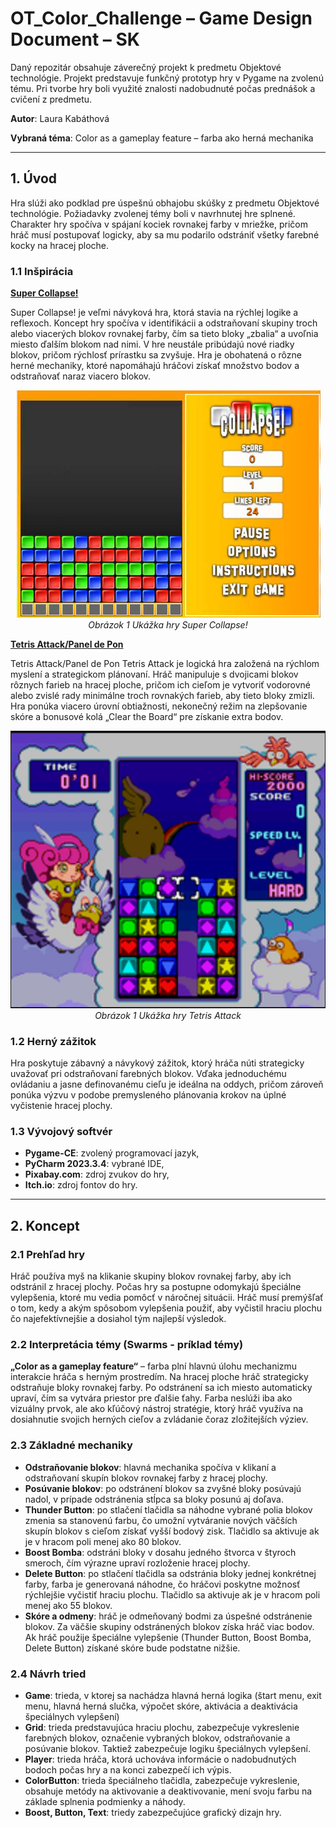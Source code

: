 # **OT_Color_Challenge – Game Design Document – SK**

Daný repozitár obsahuje záverečný projekt k predmetu Objektové technológie. Projekt predstavuje funkčný prototyp hry v Pygame na zvolenú tému. Pri tvorbe hry boli využité znalosti nadobudnuté počas prednášok a cvičení z predmetu.

**Autor**: Laura Kabáthová

**Vybraná téma**: Color as a gameplay feature – farba ako herná mechanika

---
## **1. Úvod**
Hra slúži ako podklad pre úspešnú obhajobu skúšky z predmetu Objektové technológie. Požiadavky zvolenej témy boli v navrhnutej hre splnené. Charakter hry spočíva v spájaní kociek rovnakej farby v mriežke, pričom hráč musí postupovať logicky, aby sa mu podarilo odstrániť všetky farebné kocky na hracej ploche.

### **1.1 Inšpirácia**
<ins>**Super Collapse!**</ins>

Super Collapse! je veľmi návyková hra, ktorá stavia na rýchlej logike a reflexoch.  Koncept hry spočíva v identifikácii a odstraňovaní skupiny troch alebo viacerých blokov rovnakej farby, čím sa tieto bloky „zbalia“ a uvoľnia miesto ďalším blokom nad nimi. V hre neustále pribúdajú nové riadky blokov, pričom rýchlosť prírastku sa zvyšuje. Hra je obohatená o rôzne herné mechaniky, ktoré napomáhajú hráčovi získať množstvo bodov a odstraňovať naraz viacero blokov.

<p align="center">
  <img src="https://github.com/LauraKabath/OT_ColorChallenge/blob/master/super_collapse.png" alt="SuperCollapse">
  <br>
  <em>Obrázok 1 Ukážka hry Super Collapse!</em>
</p>

<ins>**Tetris Attack/Panel de Pon**</ins>

Tetris Attack/Panel de Pon
Tetris Attack je logická hra založená na rýchlom myslení a strategickom plánovaní. Hráč manipuluje s dvojicami blokov rôznych farieb na hracej ploche, pričom ich cieľom je vytvoriť vodorovné alebo zvislé rady minimálne troch rovnakých farieb, aby tieto bloky zmizli. Hra ponúka viacero úrovní obtiažnosti, nekonečný režim na zlepšovanie skóre a bonusové kolá „Clear the Board“ pre získanie extra bodov.

<p align="center">
  <img src="https://github.com/LauraKabath/OT_ColorChallenge/blob/master/tetris_attack.png" alt="TetrisAttack">
  <br>
  <em>Obrázok 1 Ukážka hry Tetris Attack</em>
</p>

### **1.2 Herný zážitok**
Hra poskytuje zábavný a návykový zážitok, ktorý hráča núti strategicky uvažovať pri odstraňovaní farebných blokov. Vďaka jednoduchému ovládaniu a jasne definovanému cieľu je ideálna na oddych, pričom zároveň ponúka výzvu v podobe premysleného plánovania krokov na úplné vyčistenie hracej plochy.

### **1.3 Vývojový softvér**
- **Pygame-CE**: zvolený programovací jazyk,
-	**PyCharm 2023.3.4**: vybrané IDE,
-	**Pixabay.com**: zdroj zvukov do hry,
-	**Itch.io**: zdroj fontov do hry.

---
## **2. Koncept**

### **2.1 Prehľad hry**
Hráč používa myš na klikanie skupiny blokov rovnakej farby, aby ich odstránil z hracej plochy.  Počas hry sa postupne odomykajú špeciálne vylepšenia, ktoré mu vedia pomôcť v náročnej situácii.  Hráč musí premýšľať o tom, kedy a akým spôsobom vylepšenia použiť, aby vyčistil hraciu plochu čo najefektívnejšie a dosiahol tým najlepší výsledok.

### **2.2 Interpretácia témy (Swarms - príklad témy)**
**„Color as a gameplay feature“** – farba plní hlavnú úlohu mechanizmu interakcie hráča s herným prostredím. Na hracej ploche hráč strategicky odstraňuje bloky rovnakej farby. Po odstránení sa ich miesto automaticky upraví, čím sa vytvára priestor pre ďalšie ťahy. Farba neslúži iba ako vizuálny prvok, ale ako kľúčový nástroj stratégie, ktorý hráč využíva na dosiahnutie svojich herných cieľov a zvládanie čoraz zložitejších výziev.

### **2.3 Základné mechaniky**
-	**Odstraňovanie blokov**: hlavná mechanika spočíva v klikaní a odstraňovaní skupín blokov rovnakej farby z hracej plochy.
-	**Posúvanie blokov**: po odstránení blokov sa zvyšné bloky posúvajú nadol, v prípade odstránenia stĺpca sa bloky posunú aj doľava.
-	**Thunder Button**: po stlačení tlačidla sa náhodne vybrané polia blokov zmenia sa stanovenú farbu, čo umožní vytváranie nových väčších skupín blokov s cieľom získať vyšší bodový zisk. Tlačidlo sa aktivuje ak je v hracom poli menej ako 80 blokov.
-	**Boost Bomba**: odstráni bloky v dosahu jedného štvorca v štyroch smeroch, čím výrazne upraví rozloženie hracej plochy.
-	**Delete Button**: po stlačení tlačidla sa odstránia bloky jednej konkrétnej farby, farba je generovaná náhodne, čo hráčovi poskytne možnosť rýchlejšie vyčistiť hraciu plochu. Tlačidlo sa aktivuje ak je v hracom poli menej ako 55 blokov.
-	**Skóre a odmeny**: hráč je odmeňovaný bodmi za úspešné odstránenie blokov. Za väčšie skupiny odstránených blokov získa hráč viac bodov. Ak hráč použije špeciálne vylepšenie (Thunder Button, Boost Bomba, Delete Button) získané skóre bude podstatne nižšie.

### **2.4 Návrh tried**
- **Game**: trieda, v ktorej sa nachádza hlavná herná logika (štart menu, exit menu, hlavná herná slučka, výpočet skóre, aktivácia a deaktivácia špeciálnych vylepšení)
-	**Grid**: trieda predstavujúca hraciu plochu, zabezpečuje vykreslenie farebných blokov, označenie vybraných blokov,  odstraňovanie a posúvanie blokov. Taktiež zabezpečuje logiku špeciálnych vylepšení. 
-	**Player**: trieda hráča, ktorá uchováva informácie o nadobudnutých bodoch počas hry a na konci zabezpečí ich výpis.
-	**ColorButton**: trieda špeciálneho tlačidla, zabezpečuje vykreslenie, obsahuje metódy na aktivovanie a deaktivovanie, mení svoju farbu na základe splnenia podmienky a náhody.
-	**Boost, Button, Text**: triedy zabezpečujúce grafický dizajn hry.
